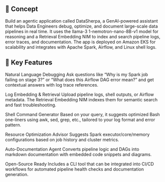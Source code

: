 ## 🧠 Concept
Build an agentic application called DataSherpa, a GenAI-powered assistant that helps Data Engineers debug, optimize, and document large-scale data pipelines in real time. It uses the llama-3 1-nemotron-nano-8B-v1 model for reasoning and a Retrieval Embedding NIM to index and search pipeline logs, error traces, and documentation. The app is deployed on Amazon EKS for scalability and integrates with Apache Spark, Airflow, and Linux shell logs.

## 🔧 Key Features
Natural Language Debugging Ask questions like “Why is my Spark job failing on stage 3?” or “What does this Airflow DAG error mean?” and get contextual answers with log trace references.

Log Embedding & Retrieval Upload pipeline logs, shell outputs, or Airflow metadata. The Retrieval Embedding NIM indexes them for semantic search and fast troubleshooting.

Shell Command Generator Based on your query, it suggests optimized Bash one-liners using awk, sed, grep, etc., tailored to your log format and error pattern.

Resource Optimization Advisor Suggests Spark executor/core/memory configurations based on job history and cluster metrics.

Auto-Documentation Agent Converts pipeline logic and DAGs into markdown documentation with embedded code snippets and diagrams.

Open-Source Ready Includes a CLI tool that can be integrated into CI/CD workflows for automated pipeline health checks and documentation generation.